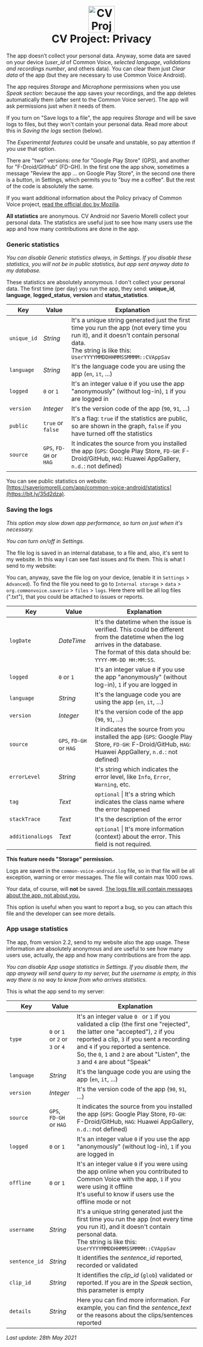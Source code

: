 

<h1 align="center">
    <br>
    <img width="70" src="images/icon.png" alt="CV Project icon" />
    <br>
    <b>CV Project: Privacy</b>
    <br>
</h1>

The app doesn’t collect your personal data. Anyway, some data are saved on your device (*user_id* of Common Voice, *selected language*, *validations and recordings number*, and others data). You can clear them just *Clear data* of the app (but they are necessary to use Common Voice Android).

The app requires *Storage* and *Microphone* permissions when you use *Speak section*: because the app saves your recordings, and the app deletes automatically them (after sent to the Common Voice server). The app will ask permissions just when it needs of them.

If you turn on "Save logs to a file", the app requires *Storage* and will be save logs to files, but they won't contain your personal data. Read more about this in *Saving the logs* section (below).

The *Experimental features* could be unsafe and unstable, so pay attention if you use that option.

There are "two" versions: one for "Google Play Store" (GPS), and another for "F-Droid/GitHub" (FD-GH). In the first one the app show, sometimes a message "Review the app ... on Google Play Store", in the second one there is a button, in Settings, which permits you to "buy me a coffee". But the rest of the code is absolutely the same.

If you want additional information about the Policy privacy of Common Voice project, [read the official doc by Mozilla](https://commonvoice.mozilla.org/en/privacy).

**All statistics** are anonymous. CV Android nor Saverio Morelli collect your personal data. The statistics are useful just to see how many users use the app and how many contributions are done in the app.

### Generic statistics

*You can disable Generic statistics always, in Settings. If you disable these statistics, you will not be in public statistics, but app sent anyway data to my database.*

These statistics are absolutely anonymous. I don't collect your personal data. The first time (per day) you run the app, they send: **unique_id**, **language**, **logged_status**, **version** and **status_statistics**.

| Key         | Value                   | Explanation                                                  |
| ----------- | ----------------------- | ------------------------------------------------------------ |
| `unique_id` | *String*                | It's a unique string generated just the first time you run the app (not every time you run it), and it doesn't contain personal data.<br />The string is like this: `UserYYYYMMDDHHMMSSMMMM::CVAppSav` |
| `language`  | *String*                | It's the language code you are using the app (`en`, `it`, ...) |
| `logged`    | `0` or `1`              | It's an integer value `0` if you use the app "anonymously" (without log-in), `1` if you are logged in |
| `version`   | *Integer*               | It's the version code of the app (`90`, `91`, ...)           |
| `public`    | `true` or `false`       | It's a flag: `true` if the statistics are public, so are shown in the graph, `false` if you have turned off the statistics |
| `source`    | `GPS`, `FD-GH` or `HAG` | It indicates the source from you installed the app (`GPS`: Google Play Store, `FD-GH`: F-Droid/GitHub, `HAG`: Huawei AppGallery, `n.d.`: not defined) |

You can see public statistics on website: [https://saveriomorelli.com/app/common-voice-android/statistics](https://bit.ly/35d2dza).

### Saving the logs

*This option may slow down app performance, so turn on just when it's necessary.*

*You can turn on/off in Settings.*

The file log is saved in an internal database, to a file and, also, it's sent to my website. In this way I can see fast issues and fix them. This is what I send to my website:

You can, anyway, save the file log on your device, (enable it in `Settings` > `Advanced`). To find the file you need to go to `Internal storage` > `data` > `org.commonvoice.saverio` > `files` > `logs`. Here there will be all log files (".txt"), that you could be attached to issues or reports.

| Key              | Value                   | Explanation                                                  |
| ---------------- | ----------------------- | ------------------------------------------------------------ |
| `logDate`        | *DateTime*              | It's the datetime when the issue is verified. This could be different from the datetime when the log arrives in the database.<br/>The format of this data should be: `YYYY-MM-DD HH:MM:SS`. |
| `logged`         | `0` or `1`              | It's an integer value `0` if you use the app "anonymously" (without log-in), `1` if you are logged in |
| `language`       | *String*                | It's the language code you are using the app (`en`, `it`, ...) |
| `version`        | *Integer*               | It's the version code of the app (`90`, `91`, ...)           |
| `source`         | `GPS`, `FD-GH` or `HAG` | It indicates the source from you installed the app (`GPS`: Google Play Store, `FD-GH`: F-Droid/GitHub, `HAG`: Huawei AppGallery, `n.d.`: not defined) |
| `errorLevel`     | *String*                | It's string which indicates the error level, like `Info`, `Error`, `Warning`, etc. |
| `tag`            | *Text*                  | `optional` \| It's a string which indicates the class name where the error happened |
| `stackTrace`     | *Text*                  | It's the description of the error                            |
| `additionalLogs` | *Text*                  | `optional` \| It's more information (context) about the error. This field is not required. |

**This feature needs "Storage" permission.**

Logs are saved in the `common-voice-android.log` file, so in that file will be all exception, warning or error messages. The file will contain max 1000 rows.

Your data, of course, will **not** be saved. <u>The logs file will contain messages about the app, not about you.</u>

This option is useful when you want to report a bug, so you can attach this file and the developer can see more details.

### App usage statistics

The app, from version 2.2, send to my website also the app usage. These information are absolutely anonymous and are useful to see how many users use, actually, the app and how many contributions are from the app.

*You can disable App usage statistics in Settings. If you disable them, the app anyway will send query to my server, but the username is empty, in this way there is no way to know from who arrives statistics.* 

This is what the app send to my server:

| Key           | Value                           | Explanation                                                  |
| ------------- | ------------------------------- | ------------------------------------------------------------ |
| `type`        | `0` or `1` or `2` or `3` or `4` | It's an integer value `0 ` or `1` if you validated a clip (the first one "rejected", the latter one "accepted"), `2` if you reported a clip, `3` if you sent a recording and `4` if you reported a sentence.<br />So, the `0`, `1` and `2` are about "Listen", the `3` and `4` are about "Speak" |
| `language`    | *String*                        | It's the language code you are using the app (`en`, `it`, ...) |
| `version`     | *Integer*                       | It's the version code of the app (`90`, `91`, ...)           |
| `source`      | `GPS`, `FD-GH` or `HAG`         | It indicates the source from you installed the app (`GPS`: Google Play Store, `FD-GH`: F-Droid/GitHub, `HAG`: Huawei AppGallery, `n.d.`: not defined) |
| `logged`      | `0` or `1`                      | It's an integer value `0` if you use the app "anonymously" (without log-in), `1` if you are logged in |
| `offline`     | `0` or `1`                      | It's an integer value `0` if you were using the app online when you contributed to Common Voice with the app, `1` if you were using it offline<br />It's useful to know if users use the offline mode or not |
| `username`    | *String*                        | It's a unique string generated just the first time you run the app (not every time you run it), and it doesn't contain personal data.<br />The string is like this: `UserYYYYMMDDHHMMSSMMMM::CVAppSav` |
| `sentence_id` | *String*                        | It identifies the *sentence_id* reported, recorded or validated |
| `clip_id`     | *String*                        | It identifies the *clip_id* (`glob`) validated or reported. If you are in the *Speak* section, this parameter is empty |
| `details`     | *String*                        | Here you can find more information. For example, you can find the *sentence_text* or the reasons about the clips/sentences reported |



*Last update: 28th May 2021*